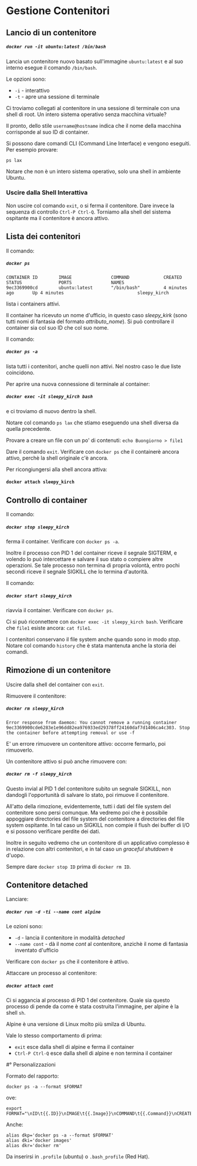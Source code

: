 # Gestione Contenitori

## Lancio di un contenitore

##### `docker run -it ubuntu:latest /bin/bash`
Lancia un contenitore nuovo basato sull'immagine `ubuntu:latest` e al suo interno esegue il comando `/bin/bash`.

Le opzioni sono:
* `-i` - interattivo
* `-t` - apre una sessione di terminale

Ci troviamo collegati al contenitore in una sessione di terminale con una shell di root.
Un intero sistema operativo senza macchina virtuale?

Il pronto, dello stile `username@hostname` indica che il nome della macchina corrisponde al suo ID di container.

Si possono dare comandi CLI (Command Line Interface) e vengono eseguiti.
Per esempio provare:
```
ps lax
```
Notare che non è un intero sistema operativo, solo una shell in ambiente Ubuntu.

### Uscire dalla Shell Interattiva

Non uscire col comando `exit`, o si ferma il contenitore. Dare invece la sequenza di controllo `Ctrl-P Ctrl-Q`. Torniamo alla shell del sistema ospitante ma il contenitore è ancora attivo.

## Lista dei contenitori

Il comando:
##### `docker ps`
```
CONTAINER ID        IMAGE               COMMAND             CREATED             STATUS              PORTS               NAMES
9ec3369900cd        ubuntu:latest       "/bin/bash"         4 minutes ago       Up 4 minutes                            sleepy_kirch
```

lista i containers attivi.

Il container ha ricevuto un nome d'ufficio, in questo caso _sleepy\_kirk_ (sono tutti nomi di fantasia del formato _attributo\_nome_).
Si può controllare il container sia col suo ID che col suo nome.

Il comando:
##### `docker ps -a`
lista tutti i contenitori, anche quelli non attivi. Nel nostro caso le due liste coincidono.

Per aprire una nuova connessione di terminale al container:
##### `docker exec -it sleepy_kirch bash`
e ci troviamo di nuovo dentro la shell.

Notare col comando `ps lax` che stiamo eseguendo una shell diversa da quella precedente.

Provare a creare un file con un po' di contenuti:
`echo Buongiorno > file1`

Dare il comando `exit`.
Verificare con `docker ps` che il containerè ancora attivo, perchè la shell originale c'è ancora.

Per ricongiungersi alla shell ancora attiva:
#### `docker attach sleepy_kirch`


## Controllo di container

Il comando:
##### `docker stop sleepy_kirch`
ferma il container. Verificare con `docker ps -a`.

Inoltre il processo con PID 1 del container riceve il segnale SIGTERM, e volendo lo può intercettare e salvare il suo stato o compiere altre operazioni. Se tale processo non termina di propria volontà, entro pochi secondi riceve il segnale SIGKILL che lo termina d'autorità.

Il comando:
##### `docker start sleepy_kirch`
riavvia il container. Verificare con `docker ps`.

Ci si può riconnettere con `docker exec -it sleepy_kirch bash`.
Verificare che `file1` esiste ancora:
`cat file1`.

I contenitori conservano il file system anche quando sono in modo _stop_.
Notare col comando `history` che è stata mantenuta anche la storia dei comandi.

## Rimozione di un contenitore

Uscire dalla shell del container con `exit`.

Rimuovere il contenitore:
##### `docker rm sleepy_kirch`
```
Error response from daemon: You cannot remove a running container 9ec3369900cde6283e1e96dd82ea976933ed29378ff24160daf7d1406ca4c303. Stop the container before attempting removal or use -f
```

E' un errore rimuovere un contenitore attivo: occorre fermarlo, poi rimuoverlo.

Un contenitore attivo si può anche rimuovere con:
##### `docker rm -f sleepy_kirch`

Questo invial al PID 1 del contenitore subito un segnale SIGKILL, non dandogli l'opportunità di salvare lo stato, poi rimuove il contenitore.

All'atto della rimozione, evidentemente, tutti i dati del file system del contenitore sono persi comunque. Ma vedremo poi che è possibile appoggiare directories del file system del contenitore a directories del file system ospitante. In tal caso un SIGKILL non compie il flush dei buffer di I/O e si possono verificare perdite dei dati.

Inoltre in seguito vedremo che un contenitore di un applicativo complesso è in relazione con altri contenitori, e in tal caso un _graceful shutdown_ è d'uopo.

Sempre dare `docker stop ID` prima di `docker rm ID`.

## Contenitore detached

Lanciare:
##### `docker run -d -ti --name cont alpine`

Le ozioni sono:
* `-d` - lancia il contenitore in modalità _detached_
* `--name cont` - dà il nome _cont_ al contenitore, anzichè il nome di fantasia inventato d'ufficio

Verificare con `docker ps` che il contenitore è attivo.

Attaccare un processo al contenitore:
##### `docker attach cont`

Ci si aggancia al processo di PID 1 del contenitore. Quale sia questo processo di pende da come è stata costruita l'immagine, per alpine è la shell `sh`.

Alpine è una versione di Linux molto più smilza di Ubuntu.

Vale lo stesso comportamento di prima:
* `exit` esce dalla shell di alpine e ferma il container
* `Ctrl-P Ctrl-Q` esce dalla shell di alpine e non termina il container

#° Personalizzazioni

Formato del rapporto:
```
docker ps -a --format $FORMAT
```
ove:
```
export FORMAT="\nID\t{{.ID}}\nIMAGE\t{{.Image}}\nCOMMAND\t{{.Command}}\nCREATED\t{{.RunningFor}}\nSTATUS\t{{.Status}}\nPORTS\t{{.Ports}}\nNAMES\t{{.Names}}\n"
```
Anche:
```
alias dkp='docker ps -a --format $FORMAT'
alias dki='docker images'
alias dkr='docker rm'
```
Da inserirsi in `.profile` (ubuntu) o `.bash_profile` (Red Hat).
